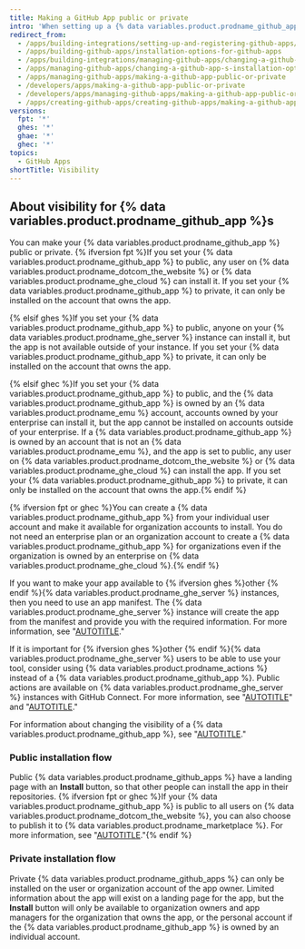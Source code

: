 ```yaml
---
title: Making a GitHub App public or private
intro: 'When setting up a {% data variables.product.prodname_github_app %}, you can make it public so that other GitHub users or organizations can install the app, or private so that you can only install it on the account that owns the app.'
redirect_from:
  - /apps/building-integrations/setting-up-and-registering-github-apps/about-installation-options-for-github-apps
  - /apps/building-github-apps/installation-options-for-github-apps
  - /apps/building-integrations/managing-github-apps/changing-a-github-app-s-installation-option
  - /apps/managing-github-apps/changing-a-github-app-s-installation-option
  - /apps/managing-github-apps/making-a-github-app-public-or-private
  - /developers/apps/making-a-github-app-public-or-private
  - /developers/apps/managing-github-apps/making-a-github-app-public-or-private
  - /apps/creating-github-apps/creating-github-apps/making-a-github-app-public-or-private
versions:
  fpt: '*'
  ghes: '*'
  ghae: '*'
  ghec: '*'
topics:
  - GitHub Apps
shortTitle: Visibility
---
```


## About visibility for {% data variables.product.prodname_github_app %}s

You can make your {% data variables.product.prodname_github_app %} public or private. {% ifversion fpt %}If you set your {% data variables.product.prodname_github_app %} to public, any user on {% data variables.product.prodname_dotcom_the_website %} or {% data variables.product.prodname_ghe_cloud %} can install it. If you set your {% data variables.product.prodname_github_app %} to private, it can only be installed on the account that owns the app.

{% elsif ghes %}If you set your {% data variables.product.prodname_github_app %} to public, anyone on your {% data variables.product.prodname_ghe_server %} instance can install it, but the app is not available outside of your instance. If you set your {% data variables.product.prodname_github_app %} to private, it can only be installed on the account that owns the app.

{% elsif ghec %}If you set your {% data variables.product.prodname_github_app %} to public, and the {% data variables.product.prodname_github_app %} is owned by an {% data variables.product.prodname_emu %} account, accounts owned by your enterprise can install it, but the app cannot be installed on accounts outside of your enterprise. If a {% data variables.product.prodname_github_app %} is owned by an account that is not an {% data variables.product.prodname_emu %}, and the app is set to public, any user on {% data variables.product.prodname_dotcom_the_website %} or {% data variables.product.prodname_ghe_cloud %} can install the app. If you set your {% data variables.product.prodname_github_app %} to private, it can only be installed on the account that owns the app.{% endif %}

{% ifversion fpt or ghec %}You can create a {% data variables.product.prodname_github_app %} from your individual user account and make it available for organization accounts to install. You do not need an enterprise plan or an organization account to create a {% data variables.product.prodname_github_app %} for organizations even if the organization is owned by an enterprise on {% data variables.product.prodname_ghe_cloud %}.{% endif %}

If you want to make your app available to {% ifversion ghes %}other {% endif %}{% data variables.product.prodname_ghe_server %} instances, then you need to use an app manifest. The {% data variables.product.prodname_ghe_server %} instance will create the app from the manifest and provide you with the required information. For more information, see "[AUTOTITLE](/developers/apps/building-github-apps/creating-a-github-app-from-a-manifest)."

If it is important for {% ifversion ghes %}other {% endif %}{% data variables.product.prodname_ghe_server %} users to be able to use your tool, consider using {% data variables.product.prodname_actions %} instead of a {% data variables.product.prodname_github_app %}. Public actions are available on {% data variables.product.prodname_ghe_server %} instances with GitHub Connect. For more information, see "[AUTOTITLE](/github-ae@latest/admin/github-actions/managing-access-to-actions-from-githubcom/enabling-automatic-access-to-githubcom-actions-using-github-connect)" and "[AUTOTITLE](/admin/github-actions/getting-started-with-github-actions-for-your-enterprise/about-github-actions-for-enterprises)."

For information about changing the visibility of a {% data variables.product.prodname_github_app %}, see "[AUTOTITLE](/apps/maintaining-github-apps/modifying-a-github-app)."

### Public installation flow

Public {% data variables.product.prodname_github_apps %} have a landing page with an **Install** button, so that other people can install the app in their repositories. {% ifversion fpt or ghec %}If your {% data variables.product.prodname_github_app %} is public to all users on {% data variables.product.prodname_dotcom_the_website %}, you can also choose to publish it to {% data variables.product.prodname_marketplace %}. For more information, see "[AUTOTITLE](/apps/publishing-apps-to-github-marketplace/github-marketplace-overview/about-github-marketplace)."{% endif %}

### Private installation flow

Private {% data variables.product.prodname_github_apps %} can only be installed on the user or organization account of the app owner. Limited information about the app will exist on a landing page for the app, but the **Install** button will only be available to organization owners and app managers for the organization that owns the app, or the personal account if the {% data variables.product.prodname_github_app %} is owned by an individual account.
